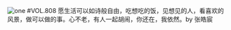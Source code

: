 ![one](http://image.wufazhuce.com/FuQD-CZRIKpnOlkh6Mzsm9YQ-QsC)
#VOL.808
愿生活可以如诗般自由，吃想吃的饭，见想见的人，看喜欢的风景，做可以做的事。心不老，有人一起胡闹，你还在，我依然。by 张皓宸